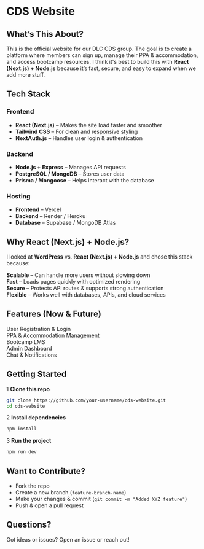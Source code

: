 # CDS Website  

## What’s This About?  
This is the official website for our DLC CDS group. The goal is to create a platform where members can sign up, manage their PPA & accommodation, and access bootcamp resources. I think it's best to build this with **React (Next.js) + Node.js** because it’s fast, secure, and easy to expand when we add more stuff.  

## Tech Stack  
### **Frontend**  
-  **React (Next.js)** – Makes the site load faster and smoother  
-  **Tailwind CSS** – For clean and responsive styling  
-  **NextAuth.js** – Handles user login & authentication  

### **Backend**  
-  **Node.js + Express** – Manages API requests  
-  **PostgreSQL / MongoDB** – Stores user data  
-  **Prisma / Mongoose** – Helps interact with the database  

### **Hosting**  
-  **Frontend** – Vercel  
-  **Backend** – Render / Heroku  
-  **Database** – Supabase / MongoDB Atlas  

## Why React (Next.js) + Node.js?  
I looked at **WordPress** vs. **React (Next.js) + Node.js** and chose this stack because:  

**Scalable** – Can handle more users without slowing down  
**Fast** – Loads pages quickly with optimized rendering  
**Secure** – Protects API routes & supports strong authentication  
**Flexible** – Works well with databases, APIs, and cloud services  

## Features (Now & Future)  
User Registration & Login  
PPA & Accommodation Management  
Bootcamp LMS  
Admin Dashboard  
Chat & Notifications  

## Getting Started  
1 **Clone this repo**  
   ```bash
   git clone https://github.com/your-username/cds-website.git
   cd cds-website
   ```  
2 **Install dependencies**  
   ```bash
   npm install
   ```  
3 **Run the project**  
   ```bash
   npm run dev
   ```  

## Want to Contribute?  
- Fork the repo  
- Create a new branch (`feature-branch-name`)  
- Make your changes & commit (`git commit -m "Added XYZ feature"`)  
- Push & open a pull request  

## Questions?  
Got ideas or issues? Open an issue or reach out!  
